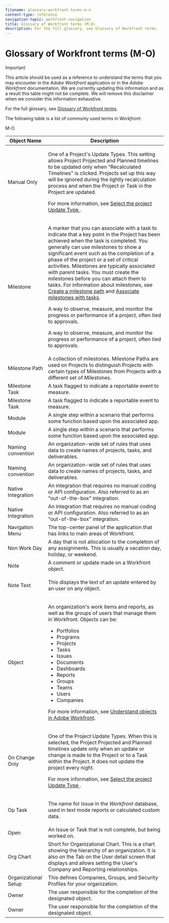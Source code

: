 ```yaml
---
filename: glossary-workfront-terms-m-o
content-type: reference
navigation-topic: workfront-navigation
title: Glossary of Workfront terms (M-O)
description: For the full glossary, see Glossary of Workfront terms.
---
```


# Glossary of Workfront terms (M-O)

>[!IMPORTANT]
>
>This article should be used as a reference to understand the terms that you may encounter in the *Adobe Workfront* application or in the *Adobe Workfront* documentation. We are currently&nbsp;updating this information and as a result this table might not be complete. We will remove this disclaimer when we consider this information exhaustive.&nbsp;

For the full glossary, see [Glossary of Workfront terms](../../../workfront-basics/navigate-workfront/workfront-navigation/glossary-of-workfront-terms.md).

The following table is a list of commonly used terms in *Workfront*:&nbsp;&nbsp;

M-O

<table cellspacing="15"> 
 <col> 
 <col> 
 <thead> 
  <tr> 
   <th>Object Name</th> 
   <th>Description</th> 
  </tr> 
 </thead> 
 <tbody> 
  <tr> 
   <td>Manual Only</td> 
   <td> <p>One of a Project's Update Types. This setting allows Project Projected and Planned timelines to be updated only when "Recalculated Timelines" is clicked. Projects set up this way will be ignored during the lightly recalculation process and when the Project or Task in the Project are updated.</p> <p>For more information, see <a href="../../../manage-work/projects/manage-projects/select-project-update-type.md" class="MCXref xref">Select the project Update Type </a>.</p> </td> 
  </tr> 
  <tr> 
   <td>Milestone</td> 
   <td> <p>A marker that you can associate with a task to indicate that a key point in the Project has been achieved when the task is completed. You generally can use milestones to show a significant event such as the completion of a phase of the project or a set of critical activities. Milestones are typically associated with parent tasks. You must create the milestones before you can attach them to tasks. For information about milestones, see <a href="../../../administration-and-setup/customize-workfront/configure-approval-milestone-processes/create-milestone-path.md" class="MCXref xref">Create a milestone path</a> and <a href="../../../manage-work/tasks/manage-tasks/associate-milestones-with-tasks.md" class="MCXref xref">Associate milestones with tasks</a>. </p> <draft-comment>
     <p data-mc-conditions="QuicksilverOrClassic.Draft mode">A way to observe, measure, and monitor the progress or performance of a project, often tied to approvals.</p>
    </draft-comment><p data-mc-conditions="QuicksilverOrClassic.Draft mode">A way to observe, measure, and monitor the progress or performance of a project, often tied to approvals.</p> </td> 
  </tr> 
  <tr> 
   <td>Milestone Path</td> 
   <td>A collection of milestones. Milestone Paths are used on Projects to distinguish Projects with certain types of Milestones from Projects with a different set of Milestones.</td> 
  </tr> <draft-comment>
   <tr data-mc-conditions="QuicksilverOrClassic.Draft mode"> 
    <td>Milestone Task</td> 
    <td>A task flagged to indicate a reportable event to measure.</td> 
   </tr>
  </draft-comment>
  <tr data-mc-conditions="QuicksilverOrClassic.Draft mode"> 
   <td>Milestone Task</td> 
   <td>A task flagged to indicate a reportable event to measure.</td> 
  </tr> <draft-comment>
   <tr data-mc-conditions="QuicksilverOrClassic.Draft mode"> 
    <td>Module</td> 
    <td>A single step within a scenario that performs some function based upon the associated app.</td> 
   </tr>
  </draft-comment>
  <tr data-mc-conditions="QuicksilverOrClassic.Draft mode"> 
   <td>Module</td> 
   <td>A single step within a scenario that performs some function based upon the associated app.</td> 
  </tr> <draft-comment>
   <tr data-mc-conditions="QuicksilverOrClassic.Draft mode"> 
    <td>Naming convention</td> 
    <td>An organization-wide set of rules that uses data to create names of projects, tasks, and deliverables.</td> 
   </tr>
  </draft-comment>
  <tr data-mc-conditions="QuicksilverOrClassic.Draft mode"> 
   <td>Naming convention</td> 
   <td>An organization-wide set of rules that uses data to create names of projects, tasks, and deliverables.</td> 
  </tr> <draft-comment>
   <tr data-mc-conditions="QuicksilverOrClassic.Draft mode"> 
    <td>Native Integration</td> 
    <td>An integration that requires no manual coding or API configuration. Also referred to as an "out-of-the-box" integration.</td> 
   </tr>
  </draft-comment>
  <tr data-mc-conditions="QuicksilverOrClassic.Draft mode"> 
   <td>Native Integration</td> 
   <td>An integration that requires no manual coding or API configuration. Also referred to as an "out-of-the-box" integration.</td> 
  </tr> 
  <tr> 
   <td>Navigation Menu</td> 
   <td>The top-center panel of the application that has links to main areas of Workfront.</td> 
  </tr> 
  <tr> 
   <td>Non Work Day</td> 
   <td>A day that is not allocation to the completion of any assignments. This is usually a vacation day, holiday, or weekend.</td> 
  </tr> 
  <tr> 
   <td>Note</td> 
   <td>A comment or update made on a Workfront object.</td> 
  </tr> 
  <tr> 
   <td> <p>Note Text</p> </td> 
   <td> <p>This displays the text of an update entered by an user on any object.&nbsp;</p> </td> 
  </tr> 
  <tr> 
   <td>Object</td> 
   <td> <p>An organization's work items and reports, as well as the groups of users that manage them in Workfront. Objects can be:</p> 
    <ul> 
     <li>Portfolios</li> 
     <li>Programs</li> 
     <li>Projects</li> 
     <li>Tasks</li> 
     <li>Issues</li> 
     <li>Documents</li> 
     <li>Dashboards</li> 
     <li>Reports</li> 
     <li>Groups</li> 
     <li>Teams</li> 
     <li>Users</li> 
     <li>Companies</li> 
    </ul> <p>For more information, see <a href="../../../workfront-basics/navigate-workfront/workfront-navigation/understand-objects.md" class="MCXref xref">Understand objects in Adobe Workfront</a>.</p> </td> 
  </tr> 
  <tr> 
   <td>On Change Only</td> 
   <td> <p>One of the Project Update Types. When this is selected, the Project Projected and Planned timelines update only when an update or change is made to the Project or to a Task within the Project. It does not update the project every night.</p> <p>For more information, see <a href="../../../manage-work/projects/manage-projects/select-project-update-type.md" class="MCXref xref">Select the project Update Type </a>.</p> </td> 
  </tr> 
  <tr> 
   <td>Op Task</td> 
   <td> <p>The name for Issue in the <em>Workfront</em> database, used in text mode reports or calculated custom data.</p> </td> 
  </tr> 
  <tr> 
   <td>Open</td> 
   <td>An Issue or Task that is not complete, but being worked on.</td> 
  </tr> 
  <tr> 
   <td>Org Chart</td> 
   <td>Short for Organizational Chart. This is a chart showing the hierarchy of an organization. It is also on the Tab on the User detail screen that displays and allows setting the User's Company and Reporting relationships.</td> 
  </tr> 
  <tr> 
   <td>Organizational Setup</td> 
   <td>This defines Companies, Groups, and Security Profiles for your organization.</td> 
  </tr> <draft-comment>
   <tr data-mc-conditions="QuicksilverOrClassic.Draft mode"> 
    <td>Owner</td> 
    <td>The user responsible for the completion of the designated object.</td> 
   </tr>
  </draft-comment>
  <tr data-mc-conditions="QuicksilverOrClassic.Draft mode"> 
   <td>Owner</td> 
   <td>The user responsible for the completion of the designated object.</td> 
  </tr> 
 </tbody> 
</table>


